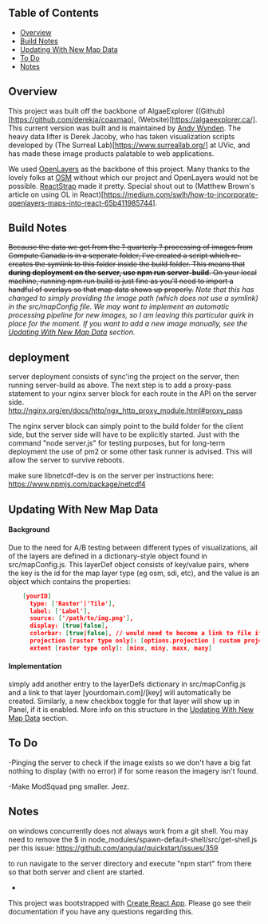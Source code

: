 ## Table of Contents

- [Overview](#overview)
- [Build Notes](#build-notes)
- [Updating With New Map Data](#updating-with-new-map-data)
- [To Do](#to-do)
- [Notes](#notes)

## Overview

This project was built off the backbone of AlgaeExplorer ((Github)[https://github.com/derekja/coaxmap], (Website)[https://algaeexplorer.ca/]. This current version was built and is maintained by [Andy Wynden](https://www.andywynden.com). The heavy data lifter is Derek Jacoby, who has taken visualization scripts developed by (The Surreal Lab)[https://www.surreallab.org/] at UVic, and has made these image products palatable to web applications. 

We used [OpenLayers](https://openlayers.org/) as the backbone of this project. Many thanks to the lovely folks at [OSM](https://www.openstreetmap.org) without which our project and OpenLayers would not be possible. [ReactStrap](https://reactstrap.github.io/) made it pretty. Special shout out to (Matthew Brown's article on using OL in React)[https://medium.com/swlh/how-to-incorporate-openlayers-maps-into-react-65b411985744].

## Build Notes

~~Because the data we get from the ? quarterly ? processing of images from Compute Canada is in a seperate folder, I've created a script which re-creates the symlink to this folder inside the build folder. This means that **during deployment on the server, use npm run server-build**. On your local machine, running npm run build is just fine as you'll need to import a handful of overlays so that map data shows up properly.~~
*Note that this has changed to simply providing the image path (which does not use a symlink) in the src/mapConfig file. We may want to implement an automatic processing pipeline for new images, so I am leaving this particular quirk in place for the moment. If you want to add a new image manually, see the [Updating With New Map Data](#updating-with-new-map-data) section.*




## deployment

server deployment consists of sync'ing the project on the server, then running server-build as above. The next step is to add a proxy-pass statement to your nginx server block for each route in the API on the server side. http://nginx.org/en/docs/http/ngx_http_proxy_module.html#proxy_pass

The nginx server block can simply point to the build folder for the client side, but the server side will have to be explicitly started. Just with the command "node server.js" for testing purposes, but for long-term deployment the use of pm2 or some other task runner is advised. This will allow the server to survive reboots.

make sure libnetcdf-dev is on the server per instructions here: https://www.npmjs.com/package/netcdf4

## Updating With New Map Data

#### Background
Due to the need for A/B testing between different types of visualizations, all of the layers are defined in a dictionary-style object found in src/mapConfig.js. This layerDef object consists of key/value pairs, where the key is the id for the map layer type (eg osm, sdi, etc), and the value is an object which contains the properties:

```json
    [yourID]
      type: ['Raster'|'Tile'],
      label: ['Label'],
      source: ['/path/to/img.png'],
      display: [true|false],
      colorbar: [true|false], // would need to become a link to file if we get fancy
      projection [raster type only]: [options.projection | custom proj4 projection],
      extent [raster type only]: [minx, miny, maxx, maxy]
```



#### Implementation
simply add another entry to the layerDefs dictionary in src/mapConfig.js and a link to that layer [yourdomain.com]/[key] will automatically be created. Similarly, a new checkbox toggle for that layer will show up in Panel, if it is enabled. More info on this structure in the [Updating With New Map Data](#updating-with-new-map-data) section.


## To Do

-Pinging the server to check if the image exists so we don't have a big fat nothing to display (with no error) if for some reason the imagery isn't found.

-Make ModSquad png smaller. Jeez.

## Notes

on windows concurrently does not always work from a git shell. You may need to remove the $ in node_modules/spawn-default-shell/src/get-shell.js per this issue: https://github.com/angular/quickstart/issues/359

to run navigate to the server directory and execute "npm start" from there so that both server and client are started.

-

This project was bootstrapped with [Create React App](https://github.com/facebookincubator/create-react-app). Please go see their documentation if you have any questions regarding this.
